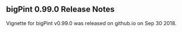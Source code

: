 ## bigPint 0.99.0 Release Notes

Vignette for bigPint v0.99.0 was released on github.io on Sep 30 2018.

